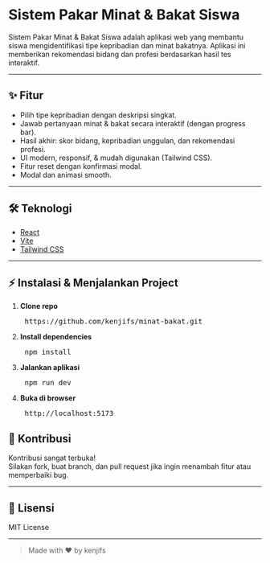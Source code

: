 # Sistem Pakar Minat & Bakat Siswa

Sistem Pakar Minat & Bakat Siswa adalah aplikasi web yang membantu siswa mengidentifikasi tipe kepribadian dan minat bakatnya. Aplikasi ini memberikan rekomendasi bidang dan profesi berdasarkan hasil tes interaktif.

---

## ✨ Fitur

- Pilih tipe kepribadian dengan deskripsi singkat.
- Jawab pertanyaan minat & bakat secara interaktif (dengan progress bar).
- Hasil akhir: skor bidang, kepribadian unggulan, dan rekomendasi profesi.
- UI modern, responsif, & mudah digunakan (Tailwind CSS).
- Fitur reset dengan konfirmasi modal.
- Modal dan animasi smooth.

---

## 🛠️ Teknologi

- [React](https://react.dev/)
- [Vite](https://vitejs.dev/)
- [Tailwind CSS](https://tailwindcss.com/)

---

## ⚡ Instalasi & Menjalankan Project

1. **Clone repo**
   <pre> https://github.com/kenjifs/minat-bakat.git </pre>

2. **Install dependencies**
   <pre> npm install </pre>

3. **Jalankan aplikasi**
   <pre> npm run dev </pre>

4. **Buka di browser**
   <pre> http://localhost:5173 </pre>

## 🤝 Kontribusi

Kontribusi sangat terbuka!  
Silakan fork, buat branch, dan pull request jika ingin menambah fitur atau memperbaiki bug.

---

## 📄 Lisensi

MIT License

---

> Made with ❤️ by kenjifs
